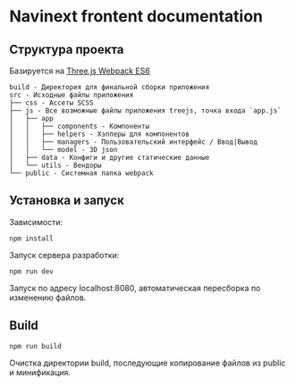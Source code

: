 # Navinext frontent documentation 

## Структура проекта
Базируется на [Three.js Webpack ES6](https://github.com/paulmg/ThreeJS-Webpack-ES6-Boilerplate/)

```
build - Директория для финальной сборки приложения
src - Исходные файлы приложения
├── css - Ассеты SCSS
├── js - Все возможные файлы приложения treejs, точка входа `app.js` 
│   ├── app
│   │   ├── components - Компоненты
│   │   ├── helpers - Хэлперы для компонентов
│   │   ├── managers - Пользовательский интерфейс / Ввод|Вывод
│   │   └── model - 3D json
│   ├── data - Конфиги и другие статические данные
│   └── utils - Вендоры
└── public - Системная папка webpack
```

## Установка и запуск
Зависимости:

```
npm install
```

Запуск сервера разработки:

```
npm run dev
```

Запуск по адресу localhost:8080, автоматическая пересборка по изменению файлов.

## Build
```
npm run build
```

Очистка директории build, последующие копирование файлов из public и минификация.
